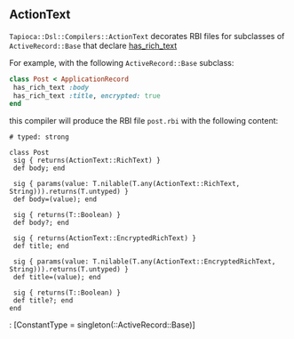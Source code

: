 ## ActionText

`Tapioca::Dsl::Compilers::ActionText` decorates RBI files for subclasses of
`ActiveRecord::Base` that declare [has_rich_text](https://edgeguides.rubyonrails.org/action_text_overview.html#creating-rich-text-content)

For example, with the following `ActiveRecord::Base` subclass:

~~~rb
class Post < ApplicationRecord
 has_rich_text :body
 has_rich_text :title, encrypted: true
end
~~~

this compiler will produce the RBI file `post.rbi` with the following content:

~~~rbi
# typed: strong

class Post
 sig { returns(ActionText::RichText) }
 def body; end

 sig { params(value: T.nilable(T.any(ActionText::RichText, String))).returns(T.untyped) }
 def body=(value); end

 sig { returns(T::Boolean) }
 def body?; end

 sig { returns(ActionText::EncryptedRichText) }
 def title; end

 sig { params(value: T.nilable(T.any(ActionText::EncryptedRichText, String))).returns(T.untyped) }
 def title=(value); end

 sig { returns(T::Boolean) }
 def title?; end
end
~~~
: [ConstantType = singleton(::ActiveRecord::Base)]
